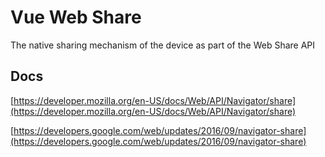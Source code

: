 # Vue Web Share

The native sharing mechanism of the device as part of the Web Share API

## Docs

[https://developer.mozilla.org/en-US/docs/Web/API/Navigator/share](https://developer.mozilla.org/en-US/docs/Web/API/Navigator/share)

[https://developers.google.com/web/updates/2016/09/navigator-share](https://developers.google.com/web/updates/2016/09/navigator-share)